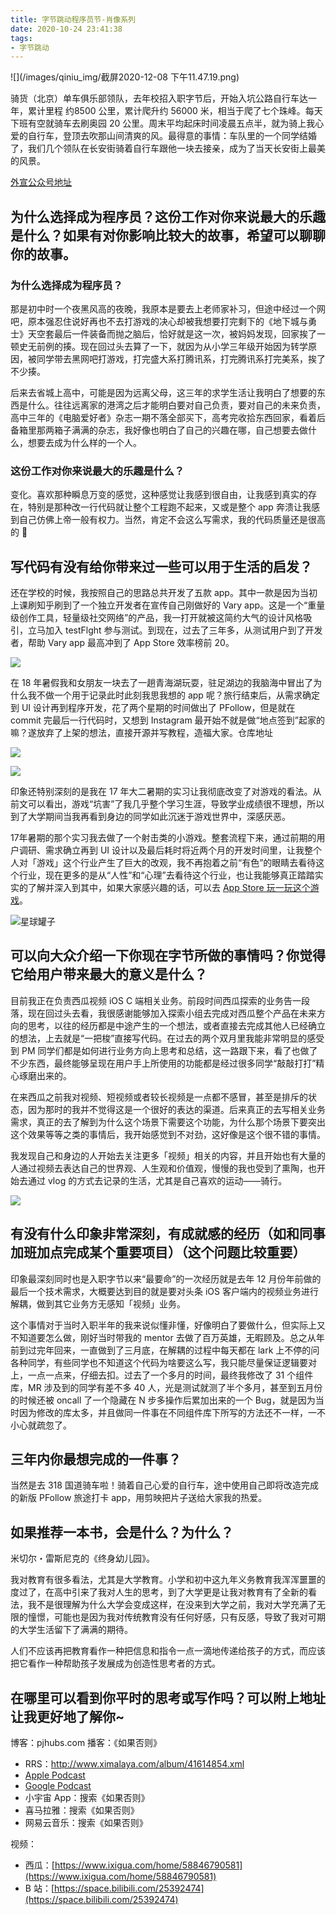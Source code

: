 ```yaml
---
title: 字节跳动程序员节-肖像系列
date: 2020-10-24 23:41:38
tags:
- 字节跳动
---
```

![](/images/qiniu_img/截屏2020-12-08 下午11.47.19.png)

骑货（北京）单车俱乐部领队，去年校招入职字节后，开始入坑公路自行车达一年，累计里程 约8500 公里，累计爬升约 56000 米，相当于爬了七个珠峰。每天下班有空就骑车去刷奥园 20 公里。周末平均起床时间凌晨五点半，就为骑上我心爱的自行车，登顶去吹那山间清爽的风。最得意的事情：车队里的一个同学结婚了，我们几个领队在长安街骑着自行车跟他一块去接亲，成为了当天长安街上最美的风景。

[外宣公众号地址](https://mp.weixin.qq.com/s/yik2tZOKxRGkSANIwqH8uA)

## 为什么选择成为程序员？这份工作对你来说最大的乐趣是什么？如果有对你影响比较大的故事，希望可以聊聊你的故事。

### 为什么选择成为程序员？
那是初中时一个夜黑风高的夜晚，我原本是要去上老师家补习，但途中经过一个网吧，原本强忍住说好再也不去打游戏的决心却被我想要打完剩下的《地下城与勇士》天空套最后一件装备而抛之脑后，恰好就是这一次，被妈妈发现，回家挨了一顿史无前例的揍。现在回过头去算了一下，就因为从小学三年级开始因为转学原因，被同学带去黑网吧打游戏，打完盛大系打腾讯系，打完腾讯系打完美系，挨了不少揍。

后来去省城上高中，可能是因为远离父母，这三年的求学生活让我明白了想要的东西是什么。往往远离家的港湾之后才能明白要对自己负责，要对自己的未来负责，高中三年的《电脑爱好者》杂志一期不落全部买下，高考完收拾东西回家，看着后备箱里那两箱子满满的杂志，我好像也明白了自己的兴趣在哪，自己想要去做什么，想要去成为什么样的一个人。

### 这份工作对你来说最大的乐趣是什么？
变化。喜欢那种瞬息万变的感觉，这种感觉让我感到很自由，让我感到真实的存在，特别是那种改一行代码就让整个工程跑不起来，又或是整个 app 奔溃让我感到自己仿佛上帝一般有权力。当然，肯定不会这么写需求，我的代码质量还是很高的 🤣


## 写代码有没有给你带来过一些可以用于生活的启发？
还在学校的时候，我按照自己的思路总共开发了五款 app。其中一款是因为当初上课刷知乎刷到了一个独立开发者在宣传自己刚做好的 Vary app。这是一个“重量级创作工具，轻量级社交网络”的产品，我一打开就被这简约大气的设计风格吸引，立马加入 testFlght 参与测试。到现在，过去了三年多，从测试用户到了开发者，帮助 Vary app 最高冲到了 App Store 效率榜前 20。

![](/images/qiniu_img/Vary.png)



在 18 年暑假我和女朋友一块去了一趟青海湖玩耍，驻足湖边的我脑海中冒出了为什么我不做一个用于记录此时此刻我思我想的 app 呢？旅行结束后，从需求确定到 UI 设计再到程序开发，花了两个星期的时间做出了 PFollow，但是就在 commit 完最后一行代码时，又想到 Instagram 最开始不就是做“地点签到”起家的嘛？遂放弃了上架的想法，直接开源并写教程，造福大家。仓库地址

![](/images/qiniu_img/PFollow.png)


![](/images/qiniu_img/controller.png)


印象还特别深刻的是我在 17 年大二暑期的实习让我彻底改变了对游戏的看法。从前文可以看出，游戏“坑害”了我几乎整个学习生涯，导致学业成绩很不理想，所以到了大学期间当我再看到身边的同学如此沉迷于游戏世界中，深感厌恶。

17年暑期的那个实习我去做了一个射击类的小游戏。整套流程下来，通过前期的用户调研、需求确立再到 UI 设计以及最后耗时将近两个月的开发时间里，让我整个人对「游戏」这个行业产生了巨大的改观，我不再抱着之前“有色”的眼睛去看待这个行业，现在更多的是从“人性”和“心理”去看待这个行业，也让我能够真正踏踏实实的了解并深入到其中，如果大家感兴趣的话，可以去 [App Store 玩一玩这个游戏](https://apps.apple.com/cn/app/星球罐子/id1502901744)。

![星球罐子](/images/qiniu_img/星球罐子.png)




## 可以向大众介绍一下你现在字节所做的事情吗？你觉得它给用户带来最大的意义是什么？
目前我正在负责西瓜视频 iOS C 端相关业务。前段时间西瓜探索的业务告一段落，现在回过头去看，我很感谢能够加入探索小组去完成对西瓜整个产品在未来方向的思考，以往的经历都是中途产生的一个想法，或者直接去完成其他人已经确立的想法，上去就是“一把梭”直接写代码。在过去的两个双月里我能非常明显的感受到 PM 同学们都是如何进行业务方向上思考和总结，这一路跟下来，看了也做了不少东西，最终能够呈现在用户手上所使用的功能都是经过很多同学“敲敲打打”精心琢磨出来的。

在来西瓜之前我对视频、短视频或者较长视频是一点都不感冒，甚至是排斥的状态，因为那时的我并不觉得这是一个很好的表达的渠道。后来真正的去写相关业务需求，真正的去了解到为什么这个场景下需要这个功能，为什么那个场景下要突出这个效果等等之类的事情后，我开始感觉到不对劲，这好像是这个很不错的事情。

我发现自己和身边的人开始去关注更多「视频」相关的内容，并且开始也有大量的人通过视频去表达自己的世界观、人生观和价值观，慢慢的我也受到了熏陶，也开始去通过 vlog 的方式去记录的生活，尤其是自己喜欢的运动——骑行。

![](/images/qiniu_img/37067717.09-19.png)



## 有没有什么印象非常深刻，有成就感的经历（如和同事加班加点完成某个重要项目）（这个问题比较重要）
印象最深刻同时也是入职字节以来“最要命”的一次经历就是去年 12 月份年前做的最后一个技术需求，大概要达到目的就是要对头条 iOS 客户端内的视频业务进行解耦，做到其它业务方无感知「视频」业务。

这个事情对于当时入职半年的我来说似懂非懂，好像明白了要做什么，但实际上又不知道要怎么做，刚好当时带我的 mentor 去做了百万英雄，无暇顾及。总之从年前到过完年回来，一直做到了三月底，在解耦的过程中每天都在 lark 上不停的问各种同学，有些同学也不知道这个代码为啥要这么写，我只能尽量保证逻辑要对上，一点一点来，仔细去扣。过去了一个多月的时间，最终我修改了 31 个组件库，MR 涉及到的同学有差不多 40 人，光是测试就测了半个多月，甚至到五月份的时候还被 oncall 了一个隐藏在 N 步多操作后累加出来的一个 Bug，就是因为当时因为修改的库太多，并且做同一件事在不同组件库下所写的方法还不一样，一不小心就疏忽了。


## 三年内你最想完成的一件事？
当然是去 318 国道骑车啦！骑着自己心爱的自行车，途中使用自己即将改造完成的新版 PFollow 旅途打卡 app，用剪映把片子送给大家我的热爱。


## 如果推荐一本书，会是什么？为什么？
米切尔・雷斯尼克的《终身幼儿园》。

我对教育有很多看法，尤其是大学教育。小学和初中这九年义务教育我浑浑噩噩的度过了，在高中引来了我对人生的思考，到了大学更是让我对教育有了全新的看法，我不是很理解为什么大学会变成这样，在没来到大学之前，我对大学充满了无限的憧憬，可能也是因为我对传统教育没有任何好感，只有反感，导致了我对可期的大学生活留下了满满的期待。

人们不应该再把教育看作一种把信息和指令一点一滴地传递给孩子的方式，而应该把它看作一种帮助孩子发展成为创造性思考者的方式。


## 在哪里可以看到你平时的思考或写作吗？可以附上地址让我更好地了解你~
博客：pjhubs.com
播客：《如果否则》
* RRS：http://www.ximalaya.com/album/41614854.xml
* [Apple Podcast](https://podcasts.apple.com/cn/podcast/%E5%A6%82%E6%9E%9C%E5%90%A6%E5%88%99/id1530960195)
* [Google Podcast](https://podcasts.google.com?feed=aHR0cDovL3d3dy54aW1hbGF5YS5jb20vYWxidW0vNDE2MTQ4NTQueG1s)
* 小宇宙 App：搜索《如果否则》
* 喜马拉雅：搜索《如果否则》
* 网易云音乐：搜索《如果否则》

视频：
* 西瓜：[https://www.ixigua.com/home/58846790581](https://www.ixigua.com/home/58846790581)
* B 站：[https://space.bilibili.com/25392474](https://space.bilibili.com/25392474)




